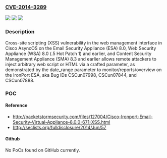 ### [CVE-2014-3289](https://cve.mitre.org/cgi-bin/cvename.cgi?name=CVE-2014-3289)
![](https://img.shields.io/static/v1?label=Product&message=n%2Fa&color=blue)
![](https://img.shields.io/static/v1?label=Version&message=n%2Fa&color=blue)
![](https://img.shields.io/static/v1?label=Vulnerability&message=n%2Fa&color=brighgreen)

### Description

Cross-site scripting (XSS) vulnerability in the web management interface in Cisco AsyncOS on the Email Security Appliance (ESA) 8.0, Web Security Appliance (WSA) 8.0 (.5 Hot Patch 1) and earlier, and Content Security Management Appliance (SMA) 8.3 and earlier allows remote attackers to inject arbitrary web script or HTML via a crafted parameter, as demonstrated by the date_range parameter to monitor/reports/overview on the IronPort ESA, aka Bug IDs CSCun07998, CSCun07844, and CSCun07888.

### POC

#### Reference
- http://packetstormsecurity.com/files/127004/Cisco-Ironport-Email-Security-Virtual-Appliance-8.0.0-671-XSS.html
- http://seclists.org/fulldisclosure/2014/Jun/57

#### Github
No PoCs found on GitHub currently.

